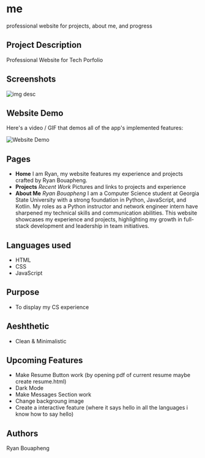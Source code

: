 # me
professional website for projects, about me, and progress

## Project Description
Professional Website for Tech Porfolio

## Screenshots
![img desc]([link](https://laosrb.github.io/me/))

## Website Demo

Here's a video / GIF that demos all of the app's implemented features:

<img src='https://imgur.com/a/EU77ZDd' title='Website Demo' width='' alt='Website Demo' />

## Pages
- **Home**
I am Ryan, my website features
my experience and projects
crafted by Ryan Bouapheng.
- **Projects**
*Recent Work*
Pictures and links to projects and experience
- **About Me**
*Ryan Bouapheng*
I am a Computer Science student at Georgia State University with a strong foundation in Python, JavaScript, and Kotlin. My roles as a Python instructor and network engineer intern have sharpened my technical skills and communication abilities. This website showcases my experience and projects, highlighting my growth in full-stack development and leadership in team initiatives. 

## Languages used
- HTML
- CSS
- JavaScript

## Purpose
- To display my CS experience

## Aeshthetic
- Clean & Minimalistic


## Upcoming Features
- Make Resume Button work (by opening pdf of current resume maybe create resume.html)
- Dark Mode
- Make Messages Section work
- Change backgroung image
- Create a interactive feature (where it says hello in all the languages i know how to say hello)



## Authors
Ryan Bouapheng
